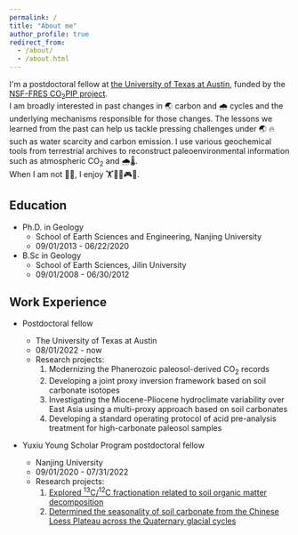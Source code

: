 ```yaml
---
permalink: /
title: "About me"
author_profile: true
redirect_from: 
  - /about/
  - /about.html
---
```


I'm a postdoctoral fellow at [the University of Texas at Austin](https://www.jsg.utexas.edu/researcher/jiawei_da/), funded by the [NSF-FRES CO<sub>2</sub>PIP project](https://paleo-co2.org/co2pip).   
I am broadly interested in past changes in 🌏 carbon and 🌧️ cycles and the underlying mechanisms responsible for those changes. The lessons we learned from the past can  help us tackle pressing challenges under 🌏 🔥 such as water scarcity and carbon emission. I use various geochemical tools from terrestrial archives to reconstruct paleoenvironmental information such as atmospheric CO<sub>2</sub> and 🌧🌡.    
When I am not 🧐🔬, I enjoy 🏋🏀🎥🎮🥘. 

Education
------
  - Ph.D. in Geology
    - School of Earth Sciences and Engineering, Nanjing University
    - 09/01/2013 - 06/22/2020
  - B.Sc in Geology
    - School of Earth Sciences, Jilin University
    - 09/01/2008 - 06/30/2012

Work Experience
------
  - Postdoctoral fellow
    - The University of Texas at Austin
    - 08/01/2022 - now
    - Research projects:
        1. Modernizing the Phanerozoic paleosol-derived CO<sub>2</sub> records 
        2. Developing a joint proxy inversion framework based on soil carbonate isotopes 
        3. Investigating the Miocene-Pliocene hydroclimate variability over East Asia using a multi-proxy approach based on soil carbonates
        4. Developing a standard operating protocol of acid pre-analysis treatment for high-carbonate paleosol samples 

  - Yuxiu Young Scholar Program postdoctoral fellow
    - Nanjing University
    - 09/01/2020 - 07/31/2022
    - Research projects:
        1. [Explored <sup>13</sup>C/<sup>12</sup>C fractionation related to soil organic matter decomposition](https://doi.org/10.1029/2021GL093407)
        2. [Determined the seasonality of soil carbonate from the Chinese Loess Plateau across the Quaternary glacial cycles](https://www.sciencedirect.com/science/article/pii/S0277379123000562) 
